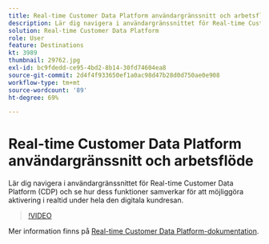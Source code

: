 ```yaml
---
title: Real-time Customer Data Platform användargränssnitt och arbetsflöde
description: Lär dig navigera i användargränssnittet för Real-time Customer Data Platform (CDP) och se hur dess funktioner samverkar för att möjliggöra aktivering i realtid under hela den digitala kundresan.
solution: Real-time Customer Data Platform
role: User
feature: Destinations
kt: 3989
thumbnail: 29762.jpg
exl-id: bc9fdedd-ce95-4bd2-8b14-30fd74604ea8
source-git-commit: 2d4f4f933650ef1a0ac98d47b28d0d750ae0e908
workflow-type: tm+mt
source-wordcount: '89'
ht-degree: 69%

---
```


# Real-time Customer Data Platform användargränssnitt och arbetsflöde

Lär dig navigera i användargränssnittet för Real-time Customer Data Platform (CDP) och se hur dess funktioner samverkar för att möjliggöra aktivering i realtid under hela den digitala kundresan.

>[!VIDEO](https://video.tv.adobe.com/v/29762?quality=12&learn=on)

Mer information finns på [Real-time Customer Data Platform-dokumentation](https://experienceleague.adobe.com/docs/experience-platform/rtcdp/overview.html?lang=sv).
